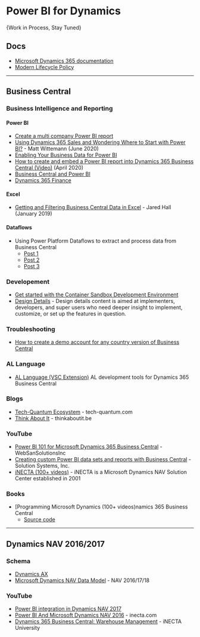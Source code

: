 # Power BI for Dynamics

{Work in Process, Stay Tuned}

## Docs
* [Microsoft Dynamics 365 documentation](https://docs.microsoft.com/en-us/dynamics365/)
* [Modern Lifecycle Policy](https://docs.microsoft.com/en-us/dynamics365/business-central/dev-itpro/terms/lifecycle-policy-on-premises#modern-lifecycle-policy)

-----

## Business Central
### Business Intelligence and Reporting
#### Power BI
* [Create a multi company Power BI report](https://thinkaboutit.be/2019/06/how-do-i-create-a-multi-company-power-bi-report-with-the-business-central-connector/)
* [Using Dynamics 365 Sales and Wondering Where to Start with Power BI?](https://mattwittemann.com/2020/06/26/using-dynamics-365-sales-and-wondering-where-to-start-with-power-bi/) - Matt Wittemann (June 2020)
* [Enabling Your Business Data for Power BI](https://docs.microsoft.com/en-us/dynamics365/business-central/admin-powerbi)
* [How to create and embed a Power BI report into Dynamics 365 Business Central (Video)](https://www.youtube.com/watch?v=ZBDugiBZXDU) (April 2020)
* [Business Central and Power BI](https://docs.microsoft.com/en-us/dynamics365/business-central/admin-powerbi) 
* [Dynamics 365 Finance](https://docs.microsoft.com/en-us/dynamics365/fin-ops-core/dev-itpro/analytics/power-bi-home-page?toc=/dynamics365/finance/toc.json) 

#### Excel
* [Getting and Filtering Business Central Data in Excel](https://community.dynamics.com/business/b/financials/posts/getting-and-filtering-business-central-data-in-excel) - Jared Hall (January 2019)

#### Dataflows
* Using Power Platform Dataflows to extract and process data from Business Central
  * [Post 1](https://cloudblogs.microsoft.com/dynamics365/no-audience/2019/09/12/using-power-platform-dataflows-to-extract-and-process-data-from-business-central-post-1/)
  * [Post 2](https://cloudblogs.microsoft.com/dynamics365/no-audience/2019/09/16/using-power-platform-dataflows-to-extract-and-process-data-from-business-central-post-2/)
  * [Post 3](https://cloudblogs.microsoft.com/dynamics365/no-audience/2019/09/18/using-power-platform-dataflows-to-extract-and-process-data-from-business-central-post-3/)
  
### Developement
* [Get started with the Container Sandbox Development Environment](https://docs.microsoft.com/en-us/dynamics365/business-central/dev-itpro/developer/devenv-get-started-container-sandbox)
* [Design Details](https://docs.microsoft.com/en-us/dynamics365/business-central/design-details-application-design) - Design details content is aimed at implementers, developers, and super users who need deeper insight to implement, customize, or set up the features in question.

### Troubleshooting
* [How to create a demo account for any country version of Business Central](https://community.dynamics.com/business/b/businesscentraldevitpro/posts/get-a-demo-of-bc)

### AL Language
* [AL Language (VSC Extension)](https://marketplace.visualstudio.com/items?itemName=ms-dynamics-smb.al) AL development tools for Dynamics 365 Business Central

### Blogs
* [Tech-Quantum Ecosystem](https://www.tech-quantum.com/category/microsoft-dynamics/business-central/) - tech-quantum.com
* [Think About It](https://thinkaboutit.be/?s=business+central&submit=Search) - thinkaboutit.be

### YouTube
* [Power BI 101 for Microsoft Dynamics 365 Business Central](https://www.youtube.com/watch?v=lx8fZAxzwLc) - WebSanSolutionsInc
* [Creating custom Power BI data sets and reports with Business Central](https://www.youtube.com/watch?v=qFpUWfgUCno) - Solution Systems, Inc.
* [iNECTA (100+ videos)](https://www.inecta.com/inecta-introduction-video) - iNECTA is a Microsoft Dynamics NAV Solution Center established in 2001

### Books
* [Programming Microsoft Dynamics (100+ videos)namics 365 Business Central
  * [Source code](https://github.com/PacktPublishing/Programming-Microsoft-Dynamics-365-Business-Central-Sixth-Edition)

-----

## Dynamics NAV 2016/2017
### Schema
* [Dynamics AX](http://database.fun/)
* [Microsoft Dynamics NAV Data Model](https://dynamicsdocs.com/) - NAV 2016/17/18

### YouTube
* [Power BI integration in Dynamics NAV 2017](https://www.youtube.com/watch?v=gWHnLeT-WXs)
* [Power BI And Microsoft Dynamics NAV 2016](https://www.inecta.com/power-bi-microsoft-dynamics-nav-2016) - inecta.com
* [Dynamics 365 Business Central: Warehouse Management](https://www.youtube.com/watch?v=aizdmCGtmHs&list=PLJDdNuGpFiaqMeXXlCxsRo_-uf7-1kLiH) - iNECTA University
